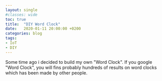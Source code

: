 ```yaml
---
layout: single
#classes: wide
toc: true
title:  "DIY Word Clock"
date:   2020-01-11 20:00:00 +0200
categories: blog
tags: 
- IoT
- DIY
---
```


Some time ago i decided to build my own "Word Clock". If you google "Word Clock", you will fins probably hundreds of results on word clocks which has been made by other people.

